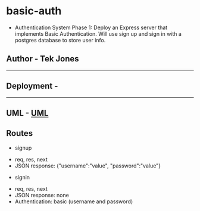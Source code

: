 # basic-auth
- Authentication System Phase 1: Deploy an Express server that implements Basic Authentication. Will use sign up and sign in with a postgres database to store user info.

## Author - Tek Jones
---

## Deployment -
---

## UML - [UML](./uml.png)

## Routes
* signup
- req, res, next
- JSON response: {"username":"value", "password":"value"}

* signin
- req, res, next
- JSON response: none
- Authentication: basic (username and password)